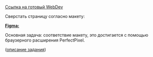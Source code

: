 [Ссылка на готовый WebDev]( https://ekoniuh.github.io/webdev/)

Сверстать страницу согласно макету:

**[Figma:](https://www.figma.com/file/2Zev0HVCKABbZoAsuWTdcD/webdev_newVersion-18.09?node-id=1%3A5)**  

Основная задача: соответствие макету, это достигается с помощью браузерного расширения PerfectPixel.

([описание задания](https://github.com/rolling-scopes-school/tasks/blob/master/tasks/markups/level-1/webdev/webdev-ru.md))
